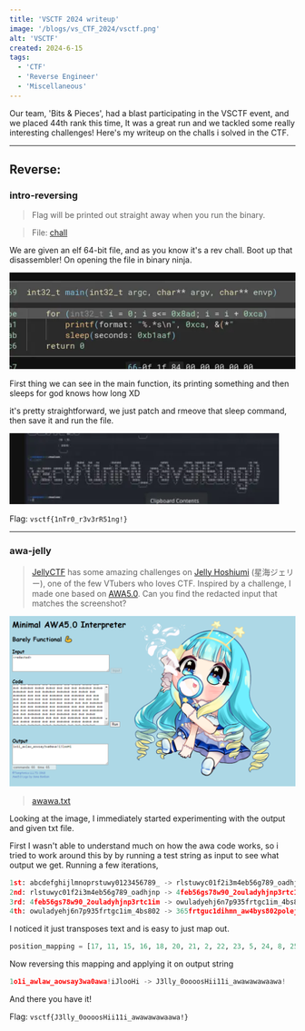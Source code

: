 ```yaml
---
title: 'VSCTF 2024 writeup'
image: '/blogs/vs_CTF_2024/vsctf.png'
alt: 'VSCTF'
created: 2024-6-15
tags:
  - 'CTF'
  - 'Reverse Engineer'
  - 'Miscellaneous'
---
```


Our team, 'Bits & Pieces', had a blast participating in the VSCTF event, and we placed 44th rank this time, It was a great run and we tackled some really interesting challenges! Here's my writeup on the challs i solved in the CTF.

---

## Reverse:

### intro-reversing

> Flag will be printed out straight away when you run the binary.

> File: [chall](https://github.com/AkaniX3/Blog-page/blob/main/urara/blogs/vs_CTF_2024/chall)

We are given an elf 64-bit file, and as you know it's a rev chall. Boot up that disassembler! On opening the file in binary ninja.

![image](https://github.com/AkaniX3/Blog-page/blob/main/urara/assets/vsctf2024/vs1.webp)

First thing we can see in the main function, its printing something and then sleeps for god knows how long XD

it's pretty straightforward, we just patch and rmeove that sleep command, then save it and run the file.

![image](https://github.com/AkaniX3/Blog-page/blob/main/urara/assets/vsctf2024/vs2.webp)

Flag: `vsctf{1nTr0_r3v3rR51ng!}`

---

### awa-jelly

> [JellyCTF](https://jellyc.tf/) has some amazing challenges on [Jelly Hoshiumi](https://x.com/jellyhoshiumi) (星海ジェリー), one of the few VTubers who loves CTF. Inspired by a challenge, I made one based on [AWA5.0](https://github.com/TempTempai/AWA5.0). Can you find the redacted input that matches the screenshot?

![image](https://github.com/AkaniX3/Blog-page/blob/main/urara/blogs/vs_CTF_2024/vs3.png)

> [awawa.txt](https://github.com/AkaniX3/Blog-page/blob/main/urara/blogs/vs_CTF_2024/awawa.txt)

Looking at the image, I immediately started experimenting with the output and given txt file.

First I wasn't able to understand much on how the awa code works, so i tried to work around this by by running a test string as input to see what output we get. Running a few iterations,

```py
1st: abcdefghijlmnoprstuwy0123456789_ -> rlstuwyc01f2i3m4eb56g789_oadhjnp
2nd: rlstuwyc01f2i3m4eb56g789_oadhjnp -> 4feb56gs78w90_2ouladyhjnp3rtc1im
3rd: 4feb56gs78w90_2ouladyhjnp3rtc1im -> owuladyehj6n7p935frtgc1im_4bs802
4th: owuladyehj6n7p935frtgc1im_4bs802 -> 365frtguc1dihmn_aw4bys802polej79
```

I noticed it just transposes text and is easy to just map out.

```py
position_mapping = [17, 11, 15, 16, 18, 20, 21, 2, 22, 23, 5, 24, 8, 25, 12, 26, 4, 1, 27, 28, 6, 29, 30, 31, 32, 13, 0, 3, 7, 9, 14, 19]
```

Now reversing this mapping and applying it on output string

```py
1o1i_awlaw_aowsay3wa0awa!iJlooHi -> J3lly_0oooosHii11i_awawawawaawa!
```

And there you have it!

Flag: `vsctf{J3lly_0oooosHii11i_awawawawaawa!}`
